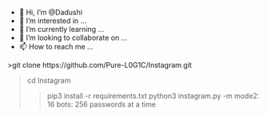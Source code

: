 - 👋 Hi, I’m @Dadushi
- 👀 I’m interested in ...
- 🌱 I’m currently learning ...
- 💞️ I’m looking to collaborate on ...
- 📫 How to reach me ...

<!---
Dadushi/Dadushi is a ✨ special ✨ repository because its `README.md` (this file) appears on your GitHub profile.
You can click the Preview link to take a look at your changes.
--->>git clone https://github.com/Pure-L0G1C/Instagram.git
>cd Instagram
>>pip3 install -r requirements.txt
>>python3 instagram.py <username> <wordlist> -m <mode>
  mode2: 16 bots: 256 passwords at a time
  


